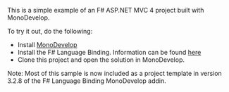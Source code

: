 This is a simple example of an F# ASP.NET MVC 4 project built with MonoDevelop.

To try it out, do the following:

- Install [MonoDevelop](http://monodevelop.com/Download)
- Install the F# Language Binding. Information can be found [here](https://github.com/fsharp/fsharpbinding)
- Clone this project and open the solution in MonoDevelop.

Note: Most of this sample is now included as a project template in version 3.2.8 of the F# Language Binding MonoDevelop addin.
